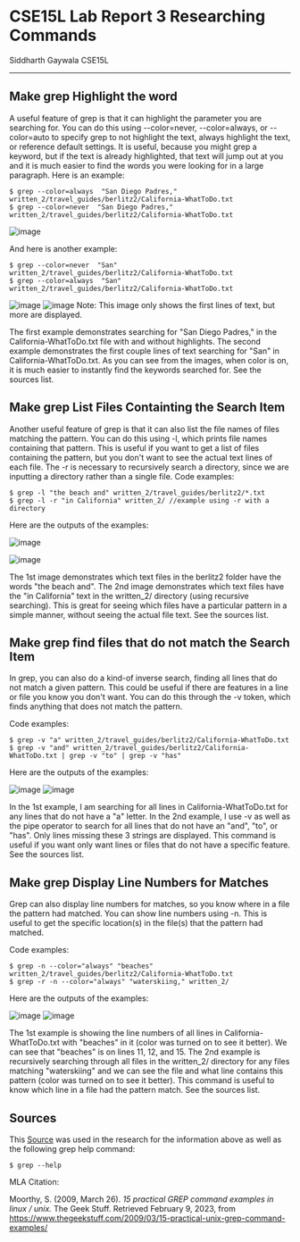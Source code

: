 # CSE15L Lab Report 3 Researching Commands
Siddharth Gaywala
CSE15L

***

## Make grep Highlight the word
A useful feature of grep is that it can highlight the parameter you are searching for. You can do this using --color=never, --color=always, or 
--color=auto to specify grep to not highlight the text, always highlight the text, or reference default settings. It is useful, because you might grep a keyword, but
if the text is already highlighted, that text will jump out at you and it is much easier to find the words you were looking for in a large paragraph.
Here is an example:
```
$ grep --color=always  "San Diego Padres," written_2/travel_guides/berlitz2/California-WhatToDo.txt
$ grep --color=never  "San Diego Padres," written_2/travel_guides/berlitz2/California-WhatToDo.txt
```


![image](https://user-images.githubusercontent.com/122569404/217982576-c8341236-af4f-4e65-bbeb-97c55cfa3643.png)

And here is another example:
```
$ grep --color=never  "San" written_2/travel_guides/berlitz2/California-WhatToDo.txt
$ grep --color=always  "San" written_2/travel_guides/berlitz2/California-WhatToDo.txt
```

![image](https://user-images.githubusercontent.com/122569404/217982844-96ccd20d-9ec6-463a-b758-930304761538.png)
![image](https://user-images.githubusercontent.com/122569404/217982875-cda00c4d-084b-4538-8f5b-abd4a550bd4e.png)
Note: This image only shows the first lines of text, but more are displayed.

The first example demonstrates searching for "San Diego Padres," in the California-WhatToDo.txt file with and without highlights. The second example demonstrates the first couple lines of text searching for "San" in California-WhatToDo.txt. As you can see from the images, when color is on, it is much easier to instantly find the keywords searched for. See the sources list.

## Make grep List Files Containting the Search Item
Another useful feature of grep is that it can also list the file names of files matching the pattern. You can do this using -l, which prints file names containing that pattern. This is useful if you want to get a list of files containing the pattern, but you don't want to see the actual text lines of each file. The -r is necessary to recursively search a directory, since we are inputting a directory rather than a single file.
Code examples:
```
$ grep -l "the beach and" written_2/travel_guides/berlitz2/*.txt
$ grep -l -r "in California" written_2/ //example using -r with a directory
```

Here are the outputs of the examples:

![image](https://user-images.githubusercontent.com/122569404/218027664-99eabeaa-f9a0-479f-bff6-28b02bcab3b4.png)

![image](https://user-images.githubusercontent.com/122569404/218027174-26812376-e5cf-4c55-860f-eab08f8da9d7.png)

The 1st image demonstrates which text files in the berlitz2 folder have the words "the beach and". The 2nd image demonstrates which text files have the "in California" text in the written_2/ directory (using recursive searching). This is great for seeing which files have a particular pattern in a simple manner, without seeing the actual file text. See the sources list.

## Make grep find files that do not match the Search Item
In grep, you can also do a kind-of inverse search, finding all lines that do not match a given pattern. This could be useful if there are features in a line or file you know you don't want. You can do this through the -v token, which finds anything that does not match the pattern.

Code examples:
```
$ grep -v "a" written_2/travel_guides/berlitz2/California-WhatToDo.txt
$ grep -v "and" written_2/travel_guides/berlitz2/California-WhatToDo.txt | grep -v "to" | grep -v "has"
```

Here are the outputs of the examples:

![image](https://user-images.githubusercontent.com/122569404/218030142-210ae5ba-3cd2-4b99-a0bd-e7253a3853ae.png)
![image](https://user-images.githubusercontent.com/122569404/218030627-640870e8-361e-4b16-ab4d-bfe943d79a64.png)

In the 1st example, I am searching for all lines in California-WhatToDo.txt for any lines that do not have a "a" letter. In the 2nd example, I use -v as well as the pipe operator to search for all lines that do not have an "and", "to", or "has". Only lines missing these 3 strings are displayed. This command is useful if you want only want lines or files that do not have a specific feature. See the sources list.

## Make grep Display Line Numbers for Matches
Grep can also display line numbers for matches, so you know where in a file the pattern had matched. You can show line numbers using -n. This is useful to get the specific location(s) in the file(s) that the pattern had matched.

Code examples:
```
$ grep -n --color="always" "beaches" written_2/travel_guides/berlitz2/California-WhatToDo.txt
$ grep -r -n --color="always" "waterskiing," written_2/
```

Here are the outputs of the examples:

![image](https://user-images.githubusercontent.com/122569404/218032131-bfc00910-834d-44b6-984f-138c3515531b.png)
![image](https://user-images.githubusercontent.com/122569404/218032669-e6b57198-9048-45e4-a860-5a45b01e0f7e.png)


The 1st example is showing the line numbers of all lines in California-WhatToDo.txt with "beaches" in it (color was turned on to see it better). We can see that "beaches" is on lines 11, 12, and 15. The 2nd example is recursively searching through all files in the written_2/ directory for any files matching "waterskiing" and we can see the file and what line contains this pattern (color was turned on to see it better). This command is useful to know which line in a file had the pattern match. See the sources list.

## Sources
This [Source](https://www.thegeekstuff.com/2009/03/15-practical-unix-grep-command-examples/) was used in the research for the information above as well as the following grep help command:
```
$ grep --help
```

MLA Citation:

Moorthy, S. (2009, March 26). *15 practical GREP command examples in linux / unix.* The Geek Stuff. Retrieved February 9, 2023, from    https://www.thegeekstuff.com/2009/03/15-practical-unix-grep-command-examples/ 
